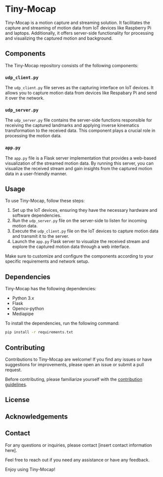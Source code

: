 # Tiny-Mocap

Tiny-Mocap is a motion capture and streaming solution. It facilitates the capture and streaming of motion data from IoT devices like Raspberry Pi and laptops. Additionally, it offers server-side functionality for processing and visualizing the captured motion and background.

## Components

The Tiny-Mocap repository consists of the following components:

### `udp_client.py`

The `udp_client.py` file serves as the capturing interface on IoT devices. It allows you to capture motion data from devices like Respabary Pi and send it over the network.

### `udp_server.py`

The `udp_server.py` file contains the server-side functions responsible for receiving the captured landmarks and applying inverse kinematics transformation to the received data. This component plays a crucial role in processing the motion data.

### `app.py`

The `app.py` file is a Flask server implementation that provides a web-based visualization of the streamed motion data. By running this server, you can visualize the received stream and gain insights from the captured motion data in a user-friendly manner.

## Usage

To use Tiny-Mocap, follow these steps:

1. Set up the IoT devices, ensuring they have the necessary hardware and software dependencies.
2. Run the `udp_server.py` file on the server-side to listen for incoming motion data.
3. Execute the `udp_client.py` file on the IoT devices to capture motion data and transmit it to the server.
4. Launch the `app.py` Flask server to visualize the received stream and explore the captured motion data through a web interface.

Make sure to customize and configure the components according to your specific requirements and network setup.

## Dependencies

Tiny-Mocap has the following dependencies:

- Python 3.x
- Flask
- Opencv-python
- Mediapipe

To install the dependencies, run the following command:

```bash
pip install -r requirements.txt
```

## Contributing

Contributions to Tiny-Mocap are welcome! If you find any issues or have suggestions for improvements, please open an issue or submit a pull request.

Before contributing, please familiarize yourself with the [contribution guidelines](https://www.notion.so/yqg/CONTRIBUTING.md).

## License

## Acknowledgements

## Contact

For any questions or inquiries, please contact [insert contact information here].

Feel free to reach out if you need any assistance or have any feedback.

Enjoy using Tiny-Mocap!